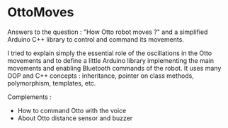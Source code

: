 # OttoMoves
Answers to the question : "How Otto robot moves ?" and a simplified Arduino C++ library to control and command its movements.

I tried to explain simply the essential role of the oscillations in the Otto movements and to define a little Arduino library
implementing the main movements and enabling Bluetooth commands of the robot. It uses many OOP and C++ concepts : inheritance, 
pointer on class methods, polymorphism, templates, etc.

Complements :
- How to command Otto with the voice
- About Otto distance sensor and buzzer
